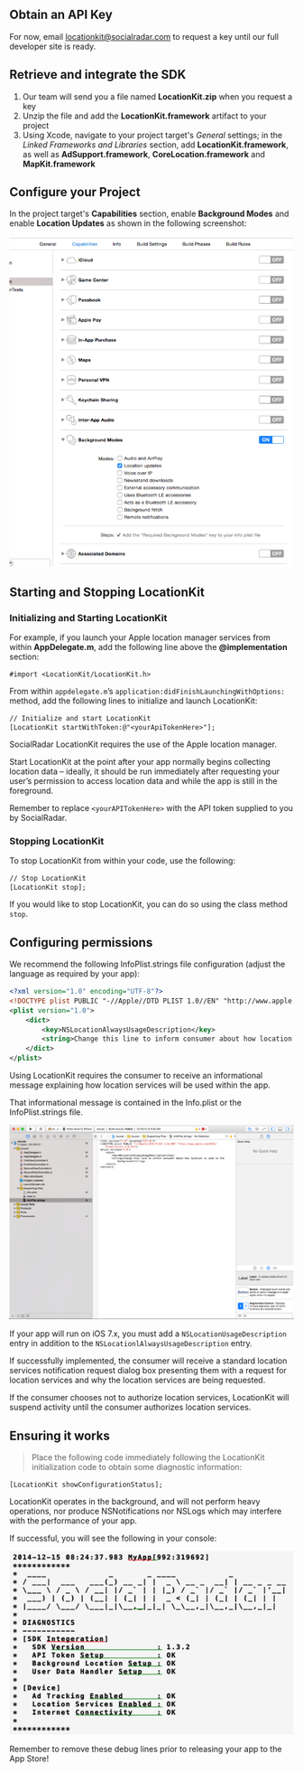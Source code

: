 ## Obtain an API Key

For now, email [locationkit@socialradar.com](mailto:locationkit@socialradar.com) to request a key until our full developer site is ready.

## Retrieve and integrate the SDK

1. Our team will send you a file named **LocationKit.zip** when you request a key
1. Unzip the file and add the **LocationKit.framework** artifact to your project
1. Using Xcode, navigate to your project target's *General* settings; in the *Linked Frameworks and Libraries* section, add **LocationKit.framework**, as well as **AdSupport.framework**, **CoreLocation.framework** and **MapKit.framework**

## Configure your Project

In the project target's **Capabilities** section, enable **Background Modes** and enable **Location Updates** as shown in the following screenshot:

![Enable Location Updates](img/background_modes.png)

## Starting and Stopping LocationKit

### Initializing and Starting LocationKit

For example, if you launch your Apple location manager services from within **AppDelegate.m**, add the following line above the **@implementation** section:

```objective_c
#import <LocationKit/LocationKit.h>
```

From within `appdelegate.m`’s `application:didFinishLaunchingWithOptions:` method, add the following lines to initialize and launch LocationKit:

```objective_c
// Initialize and start LocationKit
[LocationKit startWithToken:@"<yourApiTokenHere>"];
```

SocialRadar LocationKit requires the use of the Apple location manager.

Start LocationKit at the point after your app normally begins collecting location data – ideally, it should be run immediately after requesting your user’s permission to access location data and while the app is still in the foreground.

Remember to replace `<yourAPITokenHere>` with the API token supplied to you by SocialRadar.

### Stopping LocationKit

To stop LocationKit from within your code, use the following:

```objective_c
// Stop LocationKit
[LocationKit stop];
```

If you would like to stop LocationKit, you can do so using the class method `stop`.

## Configuring permissions

We recommend the following InfoPlist.strings file configuration (adjust the language as required by your app):

```xml
<?xml version="1.0" encoding="UTF-8"?>
<!DOCTYPE plist PUBLIC "-//Apple//DTD PLIST 1.0//EN" "http://www.apple.com/DTDs/PropertyList-1.0.dtd">
<plist version="1.0">
    <dict>
        <key>NSLocationAlwaysUsageDescription</key>
        <string>Change this line to inform consumer about how location is being used in the background</string>
    </dict>
</plist>
```

Using LocationKit requires the consumer to receive an informational message explaining how location services will be used within the app.

That informational message is contained in the Info.plist or the InfoPlist.strings file.

![Info plist for Location permission popup](img/info_plist.png)

If your app will run on iOS 7.x, you must add a `NSLocationUsageDescription` entry in addition to the `NSLocationlAlwaysUsageDescription` entry.

If successfully implemented, the consumer will receive a standard location services notification request dialog box presenting them with a request for location services and why the location services are being requested.

If the consumer chooses not to authorize location services, LocationKit will suspend activity until the consumer authorizes location services.

## Ensuring it works

> Place the following code immediately following the LocationKit initialization code to obtain some diagnostic information:

```objective_c
[LocationKit showConfigurationStatus];
```

LocationKit operates in the background, and will not perform heavy operations, nor produce NSNotifications nor NSLogs which may interfere with the performance of your app.

If successful, you will see the following in your console:

![Developer Diagnostics printout](img/developer_diagnostics.png)

Remember to remove these debug lines prior to releasing your app to the App Store!
